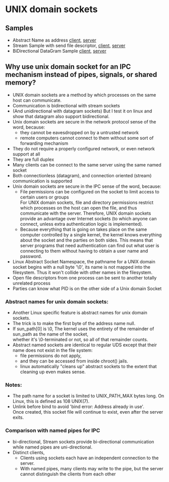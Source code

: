 # UNIX domain sockets

## Samples

* Abstract Name as address [client](cli.c), [server](srv.c)
* Stream Sample with send file descriptor, [client](stream_cli.c), [server](stream_srv.c)
* BiDirectional DataGram Sample [client](dgram_cli.c), [server](dgram_srv.c)

## Why use unix domain socket for an IPC mechanism instead of pipes, signals, or shared memory?

* UNIX domain sockets are a method by which processes on the same host can communicate.
* Communication is bidirectional with stream sockets
* (And unidirectional with datagram sockets)
  But I test it on linux and show that datagram also support bidirectional.
* Unix domain sockets are secure in the network protocol sense of the word, because:
  - they cannot be eavesdropped on by a untrusted network
  - remote computers cannot connect to them without some sort of forwarding mechanism
* They do not require a properly configured network, or even network support at all
* They are full duplex
* Many clients can be connect to the same server using the same named socket
* Both connectionless (datagram), and connection oriented (stream) communication is supported
* Unix domain sockets are secure in the IPC sense of the word, because:
  - File permissions can be configured on the socket to limit access to certain users or groups  
    For UNIX domain sockets, file and directory permissions restrict which processes
    on the host can open the file, and thus communicate with the server.  Therefore,
    UNIX domain sockets provide an advantage over Internet sockets (to which anyone
    can connect, unless extra authentication logic is implemented).
  - Because everything that is going on takes place on the same computer controlled by a single kernel, the kernel knows everything about the socket and the parties on both sides. This means that server programs that need authentication can find out what user is connecting to them without having to obtain a user name and password.
* Linux Abstract Socket Namespace, the pathname for a UNIX domain socket begins with a null byte '\0', its name is not mapped into the filesystem. Thus it won't collide with other names in the filesystem.
* Open file descriptors from one process can be sent to another totally unrelated process
* Parties can know what PID is on the other side of a Unix domain Socket

### Abstract names for unix domain sockets:
* Another Linux specific feature is abstract names for unix domain sockets.
* The trick is to make the first byte of the address name null.
* If sun_path[0] is \0, The kernel uses the entirety of the remainder of sun_path as the name of the socket,  
  whether it's \0-terminated or not, so all of that remainder counts.
* Abstract named sockets are identical to regular UDS except that their name does not exist in the file system:
  - file permissions do not apply,
  - and they can be accessed from inside chroot() jails.
  - linux automatically "cleans up" abstract sockets to the extent that cleaning up even makes sense.

### Notes:
* The path name for a socket is limited to UNIX_PATH_MAX bytes long. On Linux, this is defined as 108 UNIX(7).
* Unlink before bind to avoid 'bind error: Address already in use'.  
  Once created, this socket file will continue to exist, even after the server exits.

### Comparison with named pipes for IPC
* bi-directional, Stream sockets provide bi-directional communication while named pipes are uni-directional.
* Distinct clients,
  - Clients using sockets each have an independent connection to the server.
  - With named pipes, many clients may write to the pipe, but the server cannot distinguish the clients from each other


